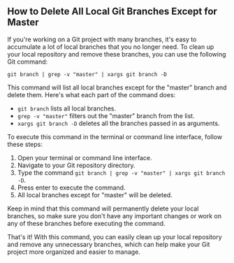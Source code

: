 ## How to Delete All Local Git Branches Except for Master

If you're working on a Git project with many branches, it's easy to accumulate a lot of local branches that you no longer need. To clean up your local repository and remove these branches, you can use the following Git command:

<code>git branch | grep -v "master" | xargs git branch -D</code>


This command will list all local branches except for the "master" branch and delete them. Here's what each part of the command does:

- `git branch` lists all local branches.
- `grep -v "master"` filters out the "master" branch from the list.
- `xargs git branch -D` deletes all the branches passed in as arguments.

To execute this command in the terminal or command line interface, follow these steps:

1. Open your terminal or command line interface.
2. Navigate to your Git repository directory.
3. Type the command `git branch | grep -v "master" | xargs git branch -D`.
4. Press enter to execute the command.
5. All local branches except for "master" will be deleted.

Keep in mind that this command will permanently delete your local branches, so make sure you don't have any important changes or work on any of these branches before executing the command.

That's it! With this command, you can easily clean up your local repository and remove any unnecessary branches, which can help make your Git project more organized and easier to manage.
